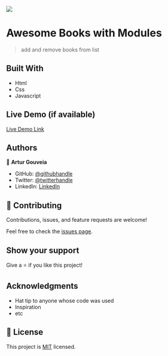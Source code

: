 ![](https://img.shields.io/badge/Microverse-blueviolet)

# Awesome Books with Modules

> add and remove books from list

## Built With

- Html
- Css
- Javascript

## Live Demo (if available)

[Live Demo Link](https://livedemo.)

## Authors

👤 **Artur Gouveia**

- GitHub: [@githubhandle](https://github.com/githubhandle)
- Twitter: [@twitterhandle](https://twitter.com/twitterhandle)
- LinkedIn: [LinkedIn](https://linkedin.com/in/linkedinhandle)

## 🤝 Contributing

Contributions, issues, and feature requests are welcome!

Feel free to check the [issues page](../../issues/).

## Show your support

Give a ⭐️ if you like this project!

## Acknowledgments

- Hat tip to anyone whose code was used
- Inspiration
- etc

## 📝 License

This project is [MIT](./MIT.md) licensed.

